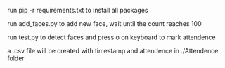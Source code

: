 run pip -r requirements.txt to install all packages

run add_faces.py to add new face, wait until the count reaches 100

run test.py to detect faces and press o on keyboard to mark attendence

a .csv file will be created with timestamp and attendence in ./Attendence folder
